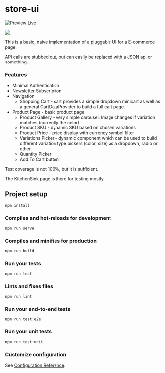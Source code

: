 # store-ui

![Preview Live](https://store-ui.netlify.com/)

![](https://gyazo.com/cf3ca46a257458e1429144457a48bfbc.png)

This is a basic, naive implementation of a pluggable UI for a E-commerce page. 

API calls are stubbed out, but can easily be replaced with a JSON api or something.


### Features

- Minimal Authentication
- Newsletter Subscription
- Navigation
  - Shopping Cart - cart provides a simple dropdown minicart as well as a general CartDataProvider to build a full cart page.
- Product Page - basic product page
  - Product Gallery - very simple carousel. Image changes if variation matches (currently the color)
  - Product SKU - dynamic SKU based on chosen variations
  - Product Price - price display with currency symbol filter
  - Variations Picker - dynamic component which can be used to build different variation type pickers (color, size) as a dropdown, radio or other.
  - Quantity Picker
  - Add To Cart button

Test coverage is not 100%, but it is sufficient.

The KitchenSink page is there for testing mostly.

## Project setup
```
npm install
```

### Compiles and hot-reloads for development
```
npm run serve
```

### Compiles and minifies for production
```
npm run build
```

### Run your tests
```
npm run test
```

### Lints and fixes files
```
npm run lint
```

### Run your end-to-end tests
```
npm run test:e2e
```

### Run your unit tests
```
npm run test:unit
```

### Customize configuration
See [Configuration Reference](https://cli.vuejs.org/config/).
